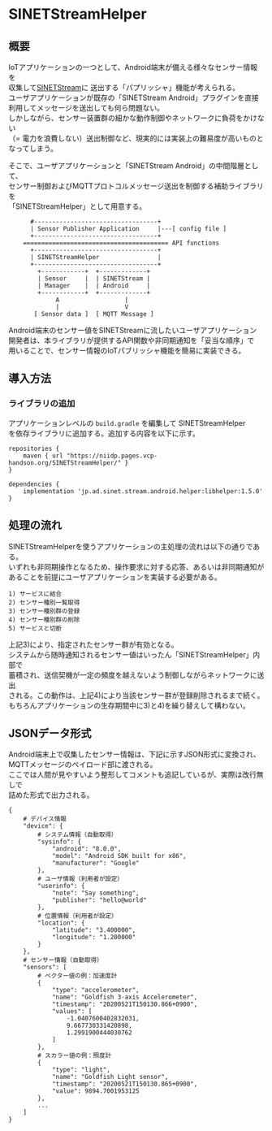 <!--
Copyright (C) 2020-2021 National Institute of Informatics

Licensed to the Apache Software Foundation (ASF) under one
or more contributor license agreements.  See the NOTICE file
distributed with this work for additional information
regarding copyright ownership.  The ASF licenses this file
to you under the Apache License, Version 2.0 (the
"License"); you may not use this file except in compliance
with the License.  You may obtain a copy of the License at

  http://www.apache.org/licenses/LICENSE-2.0

Unless required by applicable law or agreed to in writing,
software distributed under the License is distributed on an
"AS IS" BASIS, WITHOUT WARRANTIES OR CONDITIONS OF ANY
KIND, either express or implied.  See the License for the
specific language governing permissions and limitations
under the License.
--->

# SINETStreamHelper

## 概要

IoTアプリケーションの一つとして、Android端末が備える様々なセンサー情報を  
収集して[SINETStream](https://nii-gakunin-cloud.github.io/sinetstream)に
送出する「パプリッシャ」機能が考えられる。  
ユーザアプリケーションが既存の「SINETStream Android」プラグインを直接  
利用してメッセージを送出しても何ら問題ない。  
しかしながら、センサー装置群の細かな動作制御やネットワークに負荷をかけない  
（= 電力を浪費しない）送出制御など、現実的には実装上の難易度が高いものと  
なってしまう。

そこで、ユーザアプリケーションと「SINETStream Android」の中間階層として、  
センサー制御およびMQTTプロトコルメッセージ送出を制御する補助ライブラリを  
「SINETStreamHelper」として用意する。

```
      #----------------------------------+
      | Sensor Publisher Application     |---[ config file ]
      +----------------------------------+
    ======================================== API functions
      +----------------------------------+
      | SINETStreamHelper                |
      +----------------------------------+
        +------------+  +-------------+
        | Sensor     |  | SINETStream |
        | Manager    |  | Android     |
        +------------+  +-------------+
             A                  |
             |                  V
       [ Sensor data ]  [ MQTT Message ]
```

Android端末のセンサー値をSINETStreamに流したいユーザアプリケーション  
開発者は、本ライブラリが提供するAPI関数や非同期通知を「妥当な順序」で  
用いることで、センサー情報のIoTパブリッシャ機能を簡易に実装できる。


## 導入方法

### ライブラリの追加

アプリケーションレベルの `build.gradle` を編集して SINETStreamHelper  
を依存ライブラリに追加する。追加する内容を以下に示す。

```
repositories {
    maven { url "https://niidp.pages.vcp-handson.org/SINETStreamHelper/" }
}

dependencies {
    implementation 'jp.ad.sinet.stream.android.helper:libhelper:1.5.0'
}
```


## 処理の流れ

SINETStreamHelperを使うアプリケーションの主処理の流れは以下の通りである。  
いずれも非同期操作となるため、操作要求に対する応答、あるいは非同期通知が  
あることを前提にユーザアプリケーションを実装する必要がある。

```
1) サービスに結合
2) センサー種別一覧取得
3) センサー種別群の登録
4) センサー種別群の削除
5) サービスと切断
```

上記3)により、指定されたセンサー群が有効となる。  
システムから随時通知されるセンサー値はいったん「SINETStreamHelper」内部で  
蓄積され、送信契機が一定の頻度を越えないよう制御しながらネットワークに送出  
される。この動作は、上記4)により当該センサー群が登録削除されるまで続く。  
もちろんアプリケーションの生存期間中に3)と4)を繰り替えして構わない。


## JSONデータ形式

Android端末上で収集したセンサー情報は、下記に示すJSON形式に変換され、  
MQTTメッセージのペイロード部に渡される。  
ここでは人間が見やすいよう整形してコメントも追記しているが、実際は改行無しで  
詰めた形式で出力される。
```
{
    # デバイス情報
    "device": {
        # システム情報（自動取得）
        "sysinfo": {
            "android": "8.0.0",
            "model": "Android SDK built for x86",
            "manufacturer": "Google"
        },
        # ユーザ情報（利用者が設定）
        "userinfo": {
            "note": "Say something",
            "publisher": "hello@world"
        },
        # 位置情報（利用者が設定）
        "location": {
            "latitude": "3.400000",
            "longitude": "1.200000"
        }
    },
    # センサー情報（自動取得）
    "sensors": [
        # ベクター値の例：加速度計
        {
            "type": "accelerometer",
            "name": "Goldfish 3-axis Accelerometer",
            "timestamp": "20200521T150130.866+0900",
            "values": [
                -1.0407600402832031,
                9.667730331420898,
                1.2991900444030762
            ]
        },
        # スカラー値の例：照度計
        {
            "type": "light",
            "name": "Goldfish Light sensor",
            "timestamp": "20200521T150130.865+0900",
            "value": 9894.7001953125
        },
        ...
    ]
}
```

